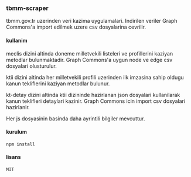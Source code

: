 ### tbmm-scraper

tbmm.gov.tr uzerinden veri kazima uygulamalari. Indirilen veriler Graph Commons'a import edilmek uzere
csv dosyalarina cevrilir.

#### kullanim
meclis dizini altinda doneme milletvekili listeleri ve profillerini kaziyan metodlar bulunmaktadir. Graph Commons'a uygun node ve edge csv dosyalari olusturulur.

ktii dizini altinda her milletvekili profili uzerinden ilk imzasina sahip oldugu kanun tekliflerini kaziyan metodlar bulunur.

kt-detay dizini altinda ktii dizininde hazirlanan json dosyalari kullanilarak kanun teklifleri detaylari kazinir. Graph Commons icin import csv dosyalari hazirlanir.

Her js dosyasinin basinda daha ayrintili bilgiler mevcuttur.

#### kurulum
`npm install`

#### lisans
`MIT`
